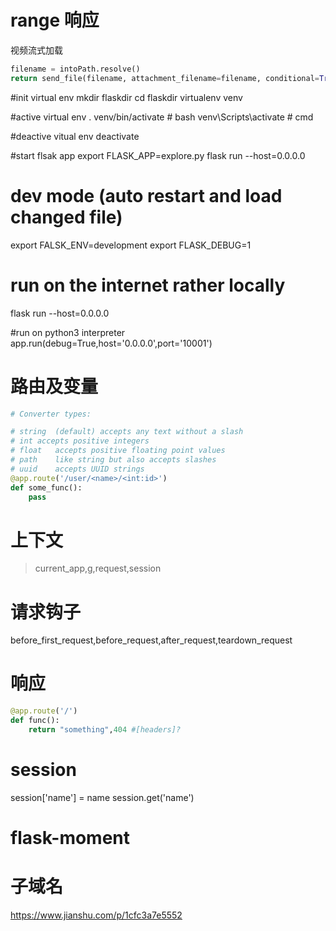 # range 响应
视频流式加载
```py
filename = intoPath.resolve()
return send_file(filename, attachment_filename=filename, conditional=True)
```
#init virtual env
mkdir flaskdir
cd flaskdir
virtualenv venv

#active virtual env
. venv/bin/activate    # bash
venv\Scripts\activate    # cmd

#deactive vitual env
deactivate

#start flsak app
export FLASK_APP=explore.py
flask run --host=0.0.0.0

# dev mode (auto restart and load changed file)
export FALSK_ENV=development
export FLASK_DEBUG=1


# run on the internet rather locally
flask run --host=0.0.0.0


#run on python3 interpreter
app.run(debug=True,host='0.0.0.0',port='10001')


# 路由及变量
```python
# Converter types:

# string  (default) accepts any text without a slash
# int accepts positive integers
# float   accepts positive floating point values
# path    like string but also accepts slashes
# uuid    accepts UUID strings
@app.route('/user/<name>/<int:id>')
def some_func():
    pass

```

# 上下文
> current_app,g,request,session

# 请求钩子
before_first_request,before_request,after_request,teardown_request

# 响应
```python
@app.route('/')
def func():
    return "something",404 #[headers]?
```

# session
session['name'] = name
session.get('name')

# flask-moment



# 子域名
https://www.jianshu.com/p/1cfc3a7e5552